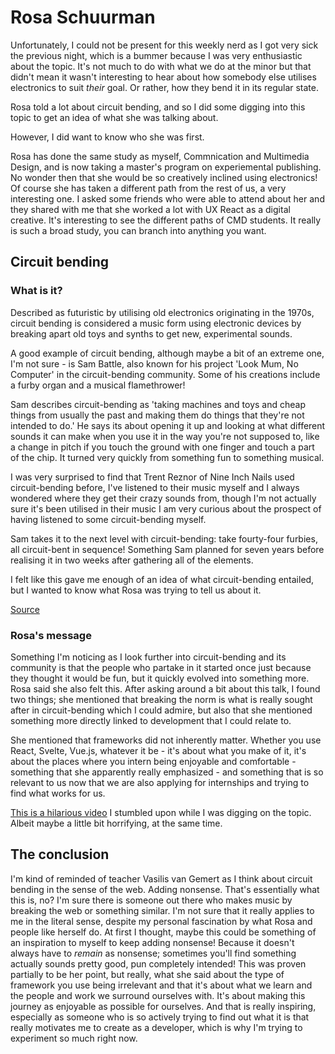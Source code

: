 # Rosa Schuurman

Unfortunately, I could not be present for this weekly nerd as I got very sick the previous night, which is a bummer because I was very enthusiastic about the topic. It's not much to do with what we do at the minor but that didn't mean it wasn't interesting to hear about how somebody else utilises electronics to suit _their_ goal. Or rather, how they bend it in its regular state.

Rosa told a lot about circuit bending, and so I did some digging into this topic to get an idea of what she was talking about.

However, I did want to know who she was first.

Rosa has done the same study as myself, Commnication and Multimedia Design, and is now taking a master's program on experiemental publishing. No wonder then that she would be so creatively inclined using electronics! Of course she has taken a different path from the rest of us, a very interesting one. I asked some friends who were able to attend about her and they shared with me that she worked a lot with UX React as a digital creative. It's interesting to see the different paths of CMD students. It really is such a broad study, you can branch into anything you want.

## Circuit bending

### What is it?
Described as futuristic by utilising old electronics originating in the 1970s, circuit bending is considered a music form using electronic devices by breaking apart old toys and synths to get new, experimental sounds.

A good example of circuit bending, although maybe a bit of an extreme one, I'm not sure - is Sam Battle, also known for his project 'Look Mum, No Computer' in the circuit-bending community. Some of his creations include a furby organ and a musical flamethrower!

Sam describes circuit-bending as 'taking machines and toys and cheap things from usually the past and making them do things that they're not intended to do.' He says its about opening it up and looking at what different sounds it can make when you use it in the way you're not supposed to, like a change in pitch if you touch the ground with one finger and touch a part of the chip. It turned very quickly from something fun to something musical.

I was very surprised to find that Trent Reznor of Nine Inch Nails used circuit-bending before, I've listened to their music myself and I always wondered where they get their crazy sounds from, though I'm not actually sure it's been utilised in their music I am very curious about the prospect of having listened to some circuit-bending myself.

Sam takes it to the next level with circuit-bending: take fourty-four furbies, all circuit-bent in sequence! Something Sam planned for seven years before realising it in two weeks after gathering all of the elements.

I felt like this gave me enough of an idea of what circuit-bending entailed, but I wanted to know what Rosa was trying to tell us about it.

[Source](https://www.youtube.com/watch?v=4G4TChPJE1o)

### Rosa's message
Something I'm noticing as I look further into circuit-bending and its community is that the people who partake in it started once just because they thought it would be fun, but it quickly evolved into something more. Rosa said she also felt this. After asking around a bit about this talk, I found two things; she mentioned that breaking the norm is what is really sought after in circuit-bending which I could admire, but also that she mentioned something more directly linked to development that I could relate to.

She mentioned that frameworks did not inherently matter. Whether you use React, Svelte, Vue.js, whatever it be - it's about what you make of it, it's about the places where you intern being enjoyable and comfortable - something that she apparently really emphasized - and something that is so relevant to us now that we are also applying for internships and trying to find what works for us.

[This is a hilarious video](https://www.youtube.com/watch?v=4G4TChPJE1o) I stumbled upon while I was digging on the topic. Albeit maybe a little bit horrifying, at the same time.

## The conclusion

I'm kind of reminded of teacher Vasilis van Gemert as I think about circuit bending in the sense of the web. Adding nonsense. That's essentially what this is, no? I'm sure there is someone out there who makes music by breaking the web or something similar. I'm not sure that it really applies to me in the literal sense, despite my personal fascination by what Rosa and people like herself do. At first I thought, maybe this could be something of an inspiration to myself to keep adding nonsense! Because it doesn't always have to _remain_ as nonsense; sometimes you'll find something actually sounds pretty good, pun completely intended! This was proven partially to be her point, but really, what she said about the type of framework you use being irrelevant and that it's about what we learn and the people and work we surround ourselves with. It's about making this journey as enjoyable as possible for ourselves. And that is really inspiring, especially as someone who is so actively trying to find out what it is that really motivates me to create as a developer, which is why I'm trying to experiment so much right now.
